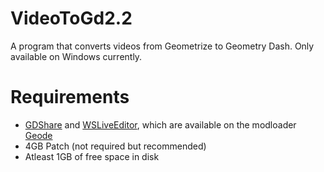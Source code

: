 # VideoToGd2.2
A program that converts videos from Geometrize to Geometry Dash. Only available on Windows currently.

# Requirements

- [GDShare](https://geode-sdk.org/mods/hjfod.gdshare/) and [WSLiveEditor](https://geode-sdk.org/mods/iandyhd3.wsliveeditor/), which are available on the modloader [Geode](https://geode-sdk.org)
- 4GB Patch (not required but recommended)
- Atleast 1GB of free space in disk
